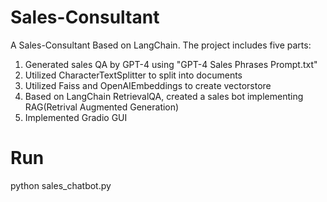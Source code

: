 # Sales-Consultant
A Sales-Consultant Based on LangChain.
The project includes five parts:
1. Generated sales QA by GPT-4 using "GPT-4 Sales Phrases Prompt.txt"
2. Utilized CharacterTextSplitter to split into documents
3. Utilized Faiss and OpenAIEmbeddings to create vectorstore
4. Based on LangChain RetrievalQA, created a sales bot implementing RAG(Retrival Augmented Generation)
5. Implemented Gradio GUI

# Run
python sales_chatbot.py
